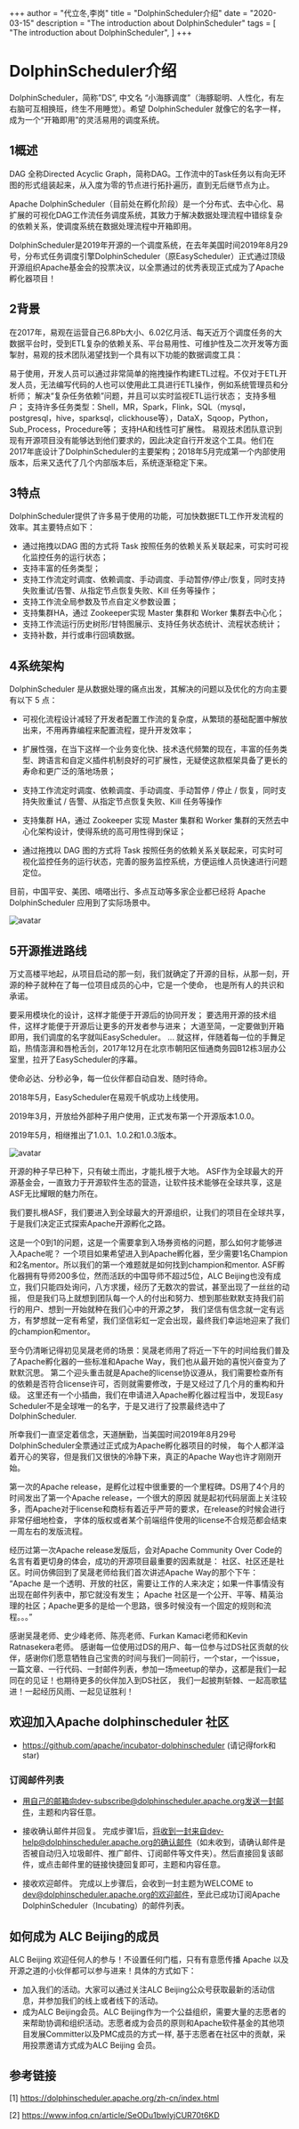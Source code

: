 +++
author = "代立冬,李岗"
title = "DolphinScheduler介绍"
date = "2020-03-15"
description = "The introduction about DolphinScheduler"
tags = [
    "The introduction about DolphinScheduler",
]
+++
# DolphinScheduler介绍
DolphinScheduler，简称”DS”, 中文名 “小海豚调度”（海豚聪明、人性化，有左右脑可互相换班，终生不用睡觉）。希望 DolphinScheduler 就像它的名字一样，成为一个“开箱即用”的灵活易用的调度系统。
## 1概述
DAG 全称Directed Acyclic Graph，简称DAG。工作流中的Task任务以有向无环图的形式组装起来，从入度为零的节点进行拓扑遍历，直到无后继节点为止。

Apache DolphinScheduler（目前处在孵化阶段）是一个分布式、去中心化、易扩展的可视化DAG工作流任务调度系统，其致力于解决数据处理流程中错综复杂的依赖关系，使调度系统在数据处理流程中开箱即用。

DolphinScheduler是2019年开源的一个调度系统，在去年美国时间2019年8月29号，分布式任务调度引擎DolphinScheduler（原EasyScheduler）正式通过顶级开源组织Apache基金会的投票决议，以全票通过的优秀表现正式成为了Apache孵化器项目！

## 2背景
在2017年，易观在运营自己6.8Pb大小、6.02亿月活、每天近万个调度任务的大数据平台时，受到ETL复杂的依赖关系、平台易用性、可维护性及二次开发等方面掣肘，易观的技术团队渴望找到一个具有以下功能的数据调度工具：

易于使用，开发人员可以通过非常简单的拖拽操作构建ETL过程。不仅对于ETL开发人员，无法编写代码的人也可以使用此工具进行ETL操作，例如系统管理员和分析师；
解决“复杂任务依赖”问题，并且可以实时监视ETL运行状态；
支持多租户；
支持许多任务类型：Shell，MR，Spark，Flink，SQL（mysql，postgresql，hive，sparksql，clickhouse等），DataX，Sqoop，Python，Sub_Process，Procedure等；
支持HA和线性可扩展性。
易观技术团队意识到现有开源项目没有能够达到他们要求的，因此决定自行开发这个工具。他们在2017年底设计了DolphinScheduler的主要架构；2018年5月完成第一个内部使用版本，后来又迭代了几个内部版本后，系统逐渐稳定下来。

## 3特点
DolphinScheduler提供了许多易于使用的功能，可加快数据ETL工作开发流程的效率。其主要特点如下：

 * 通过拖拽以DAG 图的方式将 Task 按照任务的依赖关系关联起来，可实时可视化监控任务的运行状态；
 * 支持丰富的任务类型；
 * 支持工作流定时调度、依赖调度、手动调度、手动暂停/停止/恢复，同时支持失败重试/告警、从指定节点恢复失败、Kill 任务等操作；
 * 支持工作流全局参数及节点自定义参数设置；
 * 支持集群HA，通过 Zookeeper实现 Master 集群和 Worker 集群去中心化；
 * 支持工作流运行历史树形/甘特图展示、支持任务状态统计、流程状态统计；
 * 支持补数，并行或串行回填数据。

## 4系统架构
DolphinScheduler 是从数据处理的痛点出发，其解决的问题以及优化的方向主要有以下 5 点：

 * 可视化流程设计减轻了开发者配置工作流的复杂度，从繁琐的基础配置中解放出来，不用再靠编程来配置流程，提升开发效率；

 * 扩展性强，在当下这样一个业务变化快、技术迭代频繁的现在，丰富的任务类型、跨语言和自定义插件机制良好的可扩展性，无疑使这款框架具备了更长的寿命和更广泛的落地场景；

 * 支持工作流定时调度、依赖调度、手动调度、手动暂停 / 停止 / 恢复，同时支持失败重试 / 告警、从指定节点恢复失败、Kill 任务等操作

 * 支持集群 HA，通过 Zookeeper 实现 Master 集群和 Worker 集群的天然去中心化架构设计，使得系统的高可用性得到保证；

 * 通过拖拽以 DAG 图的方式将 Task 按照任务的依赖关系关联起来，可实时可视化监控任务的运行状态，完善的服务监控系统，方便运维人员快速进行问题定位。

目前，中国平安、美团、嘀嗒出行、多点互动等多家企业都已经将 Apache DolphinScheduler 应用到了实际场景中。

![avatar](../../images/ds/ds_architecture.jpg)


## 5开源推进路线



万丈高楼平地起，从项目启动的那一刻，我们就确定了开源的目标，从那一刻，开源的种子就种在了每一位项目成员的心中，它是一个使命，
也是所有人的共识和承诺。

要采用模块化的设计，这样才能便于开源后的协同开发；
要选用开源的技术组件，这样才能便于开源后让更多的开发者参与进来；
大道至简，一定要做到开箱即用，我们调度的名字就叫EasyScheduler。
...
就这样，伴随着每一位的手舞足蹈，热情澎湃和唇枪舌剑，2017年12月在北京市朝阳区恒通商务园B12栋3层办公室里，拉开了EasyScheduler的序幕。

使命必达、分秒必争，每一位伙伴都自动自发、随时待命。

2018年5月，EasyScheduler在易观千帆成功上线使用。

2019年3月，开放给外部种子用户使用，正式发布第一个开源版本1.0.0。

2019年5月，相继推出了1.0.1、1.0.2和1.0.3版本。

![avatar](../../images/ds/ds_development.png)

开源的种子早已种下，只有破土而出，才能扎根于大地。
ASF作为全球最大的开源基金会，一直致力于开源软件生态的营造，让软件技术能够在全球共享，这是ASF无比耀眼的魅力所在。

我们要扎根ASF，我们要进入到全球最大的开源组织，让我们的项目在全球共享，于是我们决定正式探索Apache开源孵化之路。

这是一个0到1的问题，这是一个需要拿到入场券资格的问题，那么如何才能够进入Apache呢？
    一个项目如果希望进入到Apache孵化器，至少需要1名Champion和2名mentor。所以我们的第一个难题就是如何找到champion和mentor.
ASF孵化器拥有导师200多位，然而活跃的中国导师不超过5位，ALC Beijing也没有成立，我们只能四处询问，八方求援，经历了无数次的尝试，甚至出现了一丝丝的动摇，
但是我们马上就想到团队每一个人的付出和努力、想到那些默默支持我们前行的用户、想到一开始就种在我们心中的开源之梦，
我们坚信有信念就一定有远方，有梦想就一定有希望，我们坚信彩虹一定会出现，最终我们幸运地迎来了我们的champion和mentor。

至今仍清晰记得初见吴晟老师的场景：吴晟老师用了将近一下午的时间给我们普及了Apache孵化器的一些标准和Apache Way，我们也从最开始的喜悦兴奋变为了默默沉思。
第二个迎头重击就是Apache的license协议遵从，我们需要检查所有的依赖是否符合license许可，否则就需要修改，于是又经过了几个月的重构和升级。
这里还有一个小插曲，我们在申请进入Apache孵化器过程当中，发现Easy Scheduler不是全球唯一的名字，于是又进行了投票最终选中了
DolphinScheduler.

所幸我们一直坚定着信念，天道酬勤，当美国时间2019年8月29号DolphinScheduler全票通过正式成为Apache孵化器项目的时候，
每个人都洋溢着开心的笑容，但是我们又很快的冷静下来，真正的Apache Way也许才刚刚开始。

第一次的Apache release，是孵化过程中很重要的一个里程碑。DS用了4个月的时间发出了第一个Apache release，一个很大的原因
就是起初代码层面上关注较多，而Apache对于license和商标有着近乎严苛的要求，在release的时候会进行非常仔细地检查，
字体的版权或者某个前端组件使用的license不合规范都会结束一周左右的发版流程。

经历过第一次Apache release发版后，会对Apache Community Over Code的名言有着更切身的体会，成功的开源项目最重要的因素就是：
社区、社区还是社区。时间仿佛回到了吴晟老师给我们首次讲述Apache Way的那个下午：
“Apache 是一个透明、开放的社区，需要让工作的人来决定；如果一件事情没有出现在邮件列表中，那它就没有发生；
Apache 社区是一个公开、平等、精英治理的社区；Apache更多的是给一个思路，很多时候没有一个固定的规则和流程。。。”

感谢吴晟老师、史少峰老师、陈亮老师、Furkan Kamaci老师和Kevin Ratnasekera老师。
感谢每一位使用过DS的用户、每一位参与过DS社区贡献的伙伴，感谢你们愿意牺牲自己宝贵的时间与我们一同前行，一个star，一个issue，
一篇文章、一行代码、一封邮件列表，参加一场meetup的举办，这都是我们一起同在的见证！也期待更多的伙伴加入到DS社区，
我们一起披荆斩棘、一起高歌猛进！一起经历风雨、一起见证胜利！


## 欢迎加入Apache dolphinscheduler 社区
* https://github.com/apache/incubator-dolphinscheduler (请记得fork和star)
### 订阅邮件列表
 * 用自己的邮箱向dev-subscribe@dolphinscheduler.apache.org发送一封邮件，主题和内容任意。

 * 接收确认邮件并回复。 完成步骤1后，将收到一封来自dev-help@dolphinscheduler.apache.org的确认邮件（如未收到，请确认邮件是否被自动归入垃圾邮件、推广邮件、订阅邮件等文件夹）。然后直接回复该邮件，或点击邮件里的链接快捷回复即可，主题和内容任意。

 * 接收欢迎邮件。 完成以上步骤后，会收到一封主题为WELCOME to dev@dolphinscheduler.apache.org的欢迎邮件，至此已成功订阅Apache DolphinScheduler（Incubating）的邮件列表。

## 如何成为 ALC Beijing的成员

ALC Beijing 欢迎任何人的参与！不设置任何门槛，只有有意愿传播 Apache 以及开源之道的小伙伴都可以参与进来！具体的方式如下：
 * 加入我们的活动。大家可以通过关注ALC Beijing公众号获取最新的活动信息，并参加我们的线上或者线下的活动。
 * 成为ALC Beijing会员。ALC Beijing作为一个公益组织，需要大量的志愿者的来帮助协调和组织活动。志愿者成为会员的原则和Apache软件基金的其他项目发展Committer以及PMC成员的方式一样, 基于志愿者在社区中的贡献，采用投票邀请方式成为ALC Beijing 会员。


## 参考链接
[1] https://dolphinscheduler.apache.org/zh-cn/index.html

[2] https://www.infoq.cn/article/SeODu1bwlyjCUR70t6KD

